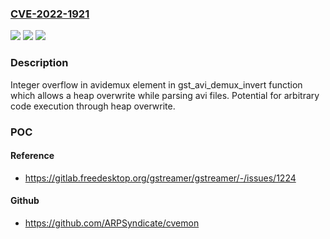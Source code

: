 ### [CVE-2022-1921](https://cve.mitre.org/cgi-bin/cvename.cgi?name=CVE-2022-1921)
![](https://img.shields.io/static/v1?label=Product&message=GStreamer&color=blue)
![](https://img.shields.io/static/v1?label=Version&message=n%2Fa&color=blue)
![](https://img.shields.io/static/v1?label=Vulnerability&message=CWE-122&color=brighgreen)

### Description

Integer overflow in avidemux element in gst_avi_demux_invert function which allows a heap overwrite while parsing avi files. Potential for arbitrary code execution through heap overwrite.

### POC

#### Reference
- https://gitlab.freedesktop.org/gstreamer/gstreamer/-/issues/1224

#### Github
- https://github.com/ARPSyndicate/cvemon

